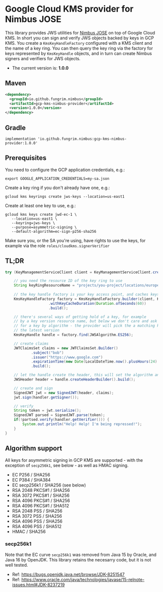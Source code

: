 # Google Cloud KMS provider for Nimbus JOSE
This library provides JWS utilities for [Nimbus JOSE](https://bitbucket.org/connect2id/nimbus-jose-jwt) on top of Google Cloud KMS. In short you can sign and verify JWS objects backed by keys in GCP KMS. You create a `KmsKeyHandleFactory` configured with a KMS client and the name of a key ring. You can then query the key ring via the factory for keys represented by `KmsKeyHandle` objects, and in turn can create Nimbus signers and verifiers for JWS objects.

* The current version is: **1.0.0**

## Maven

```xml
<dependency>
  <groupId>io.github.fungrim.nimbus</groupId>
  <artifactId>gcp-kms-nimbus-provider</artifactId>
  <version>1.0.0</version>
</dependency>
```

## Gradle

```
implementation 'io.github.fungrim.nimbus:gcp-kms-nimbus-provider:1.0.0'
```

## Prerequisites

You need to configure the GCP application credentials, e.g.: 

```
export GOOGLE_APPLICATION_CREDENTIALS=my-sa.json
```

Create a key ring if you don't already have one, e.g.: 

```
gcloud kms keyrings create jws-keys --location=us-east1
```

Create at least one key to use, e.g.: 

```
gcloud kms keys create jwd-ec-1 \
   --location=us-east1 \
   --keyring=jws-keys \
   --purpose=asymmetric-signing \
   --default-algorithm=ec-sign-p256-sha256
```

Make sure you, or the SA you're using, have rights to use the keys, for example via the role `roles/cloudkms.signerVerifier` 

## TL;DR

```java
try (KeyManagementServiceClient client = KeyManagementServiceClient.create()) {

    // you need the resource ID of the key ring to use
    String keyRingResourceName = "projects/you-project/locations/europe/keyRings/your-keyring";
    
    // the key handle factory is your key access point, and caches keys in memory for you
    KmsKeyHandleFactory factory = KmsKeyHandleFactory.builder(client, KeyRingName.parse(keyRingResourceName))
                    .withKeyCacheDuration(Duration.ofSeconds(60))
                    .build();

    // there's several ways of getting hold of a key, for example
    // by a key version resource name, but below we don't care and ask
    // for a key by algorithm - the provider will pick the a matching key and
    // the latest version
    KmsKeyHandle handle = factory.find(JWSAlgorithm.ES256);

    // create claims
    JWTClaimsSet claims = new JWTClaimsSet.Builder()
            .subject("bob")
            .issuer("https://www.google.com")
            .expirationTime(new Date(LocalDateTime.now().plusHours(24).toInstant(ZoneOffset.UTC).toEpochMilli()))
            .build();

    // let the handle create the header, this will set the algorithm and key ID automagically
    JWSHeader header = handle.createHeaderBuilder().build();

    // create and sign 
    SignedJWT jwt = new SignedJWT(header, claims);
    jwt.sign(handler.getSigner());

    // verify
    String token = jwt.serialize();
    SignedJWT parsed = SignedJWT.parse(token);
    if(!partsed.verify(handler.getVerifier())) {
        System.out.println("Help! Help! I'm being repressed!");
    }
}

```

## Algorithm support
All keys for asymmetric signing in GCP KMS are supported - with the exception of `secp256k1`, see below - as well as HMAC signing. 

* EC P256 / SHA256
* EC P384 / SHA384
* EC secp256k1 / SHA256 (see below)
* RSA 2048 PKCS#1 / SHA256
* RSA 3072 PKCS#1 / SHA256
* RSA 4096 PKCS#1 / SHA256
* RSA 4096 PKCS#1 / SHA512
* RSA 2048 PSS / SHA256
* RSA 3072 PSS / SHA256
* RSA 4096 PSS / SHA256
* RSA 4096 PSS / SHA512
* HMAC / SHA256

### secp256k1
Note that the EC curve `secp256k1` was removed from Java 15 by Oracle, and Java 16 by OpenJDK. This library retains
the necesarry code, but it is not well tested. 

* Ref: https://bugs.openjdk.java.net/browse/JDK-8251547
* Ref: https://www.oracle.com/java/technologies/javase/15-relnote-issues.html#JDK-8237219
